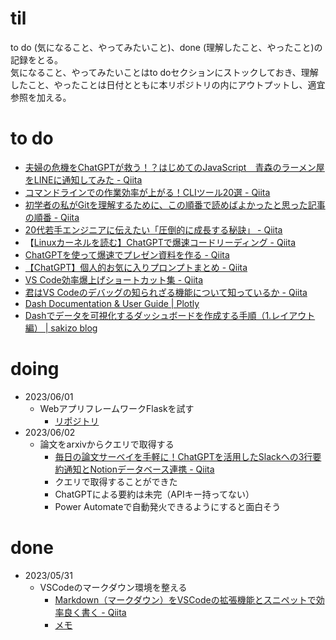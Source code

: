 # til

to do (気になること、やってみたいこと)、done (理解したこと、やったこと)の記録をとる。  
気になること、やってみたいことはto doセクションにストックしておき、理解したこと、やったことは日付とともに本リポジトリの内にアウトプットし、適宜参照を加える。

# to do
- [夫婦の危機をChatGPTが救う！？はじめてのJavaScript　青森のラーメン屋をLINEに通知してみた - Qiita](https://qiita.com/am003004/items/801e913f5ef7b63e6f75?utm_source=Qiita%E3%83%8B%E3%83%A5%E3%83%BC%E3%82%B9&utm_campaign=396e1572bf-Qiita_newsletter_568_05_31_2023&utm_medium=email&utm_term=0_e44feaa081-396e1572bf-36057521)
- [コマンドラインでの作業効率が上がる！CLIツール20選 - Qiita](https://qiita.com/midiambear/items/2b0f17b6859e88b4f7ca?utm_source=Qiita%E3%83%8B%E3%83%A5%E3%83%BC%E3%82%B9&utm_campaign=4d5ee72c16-Qiita_newsletter_566_05_17_2023&utm_medium=email&utm_term=0_e44feaa081-4d5ee72c16-36057521)
- [初学者の私がGitを理解するために、この順番で読めばよかったと思った記事の順番 - Qiita](https://qiita.com/muranakar/items/e3e8e8187d32120c7fdf?utm_source=Qiita%E3%83%8B%E3%83%A5%E3%83%BC%E3%82%B9&utm_campaign=70bcab08a0-Qiita_newsletter_565_05_10_2023&utm_medium=email&utm_term=0_e44feaa081-70bcab08a0-36057521)
- [20代若手エンジニアに伝えたい「圧倒的に成長する秘訣」 - Qiita](https://qiita.com/Terao-Takumi/items/ddf11b32676021fd2e83?utm_source=Qiita%E3%83%8B%E3%83%A5%E3%83%BC%E3%82%B9&utm_campaign=5eff1ee08e-Qiita_newsletter_562_04_19_2023&utm_medium=email&utm_term=0_e44feaa081-5eff1ee08e-36057521)
- 【[Linuxカーネルを読む】ChatGPTで爆速コードリーディング - Qiita
](https://qiita.com/tajima_taso/items/c8ed4cb06866ef11a455?utm_source=Qiita%E3%83%8B%E3%83%A5%E3%83%BC%E3%82%B9&utm_campaign=5eff1ee08e-Qiita_newsletter_562_04_19_2023&utm_medium=email&utm_term=0_e44feaa081-5eff1ee08e-36057521)
- [ChatGPTを使って爆速でプレゼン資料を作る - Qiita](https://qiita.com/ydty/items/39d39ad5d5b6448d55fc?utm_source=Qiita%E3%83%8B%E3%83%A5%E3%83%BC%E3%82%B9&utm_campaign=5eff1ee08e-Qiita_newsletter_562_04_19_2023&utm_medium=email&utm_term=0_e44feaa081-5eff1ee08e-36057521)
- [【ChatGPT】個人的お気に入りプロンプトまとめ - Qiita](https://qiita.com/ryome/items/6b04cfdc25a2559902c8?utm_source=Qiita%E3%83%8B%E3%83%A5%E3%83%BC%E3%82%B9&utm_campaign=5eff1ee08e-Qiita_newsletter_562_04_19_2023&utm_medium=email&utm_term=0_e44feaa081-5eff1ee08e-36057521)
- [VS Code効率爆上げショートカット集 - Qiita](https://qiita.com/m_nai/items/629651bae32eca243d4e?utm_source=Qiita%E3%83%8B%E3%83%A5%E3%83%BC%E3%82%B9&utm_campaign=5eff1ee08e-Qiita_newsletter_562_04_19_2023&utm_medium=email&utm_term=0_e44feaa081-5eff1ee08e-36057521)
- [君はVS Codeのデバッグの知られざる機能について知っているか - Qiita](https://qiita.com/_ken_/items/c5aa4841be74b06530b4?utm_source=Qiita%E3%83%8B%E3%83%A5%E3%83%BC%E3%82%B9&utm_campaign=396e1572bf-Qiita_newsletter_568_05_31_2023&utm_medium=email&utm_term=0_e44feaa081-396e1572bf-36057521)
- [Dash Documentation & User Guide | Plotly](https://dash.plotly.com/)
- [Dashでデータを可視化するダッシュボードを作成する手順（1.レイアウト編） | sakizo blog](https://sakizo-blog.com/103/)

# doing

- 2023/06/01
  - WebアプリフレームワークFlaskを試す
    - [リポジトリ](https://github.com/raoshun/flask-tutorial)
- 2023/06/02
  - 論文をarxivからクエリで取得する
    - [毎日の論文サーベイを手軽に！ChatGPTを活用したSlackへの3行要約通知とNotionデータベース連携 - Qiita](https://qiita.com/yuta0821/items/2edf338a92b8a157af37?utm_source=Qiita%E3%83%8B%E3%83%A5%E3%83%BC%E3%82%B9&utm_campaign=396e1572bf-Qiita_newsletter_568_05_31_2023&utm_medium=email&utm_term=0_e44feaa081-396e1572bf-36057521)
    - クエリで取得することができた
    - ChatGPTによる要約は未完（APIキー持ってない）
    - Power Automateで自動発火できるようにすると面白そう

# done

- 2023/05/31
  - VSCodeのマークダウン環境を整える
    - [Markdown（マークダウン）をVSCodeの拡張機能とスニペットで効率良く書く - Qiita](https://qiita.com/waicode/items/1310d3f0aeb24f393b88)
    - [メモ](https://github.com/raoshun/til/blob/main/VSCode.md#markdown-all-in-one)
